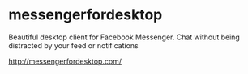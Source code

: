 # messengerfordesktop
Beautiful desktop client for Facebook Messenger. Chat without being distracted by your feed or notifications

http://messengerfordesktop.com/
